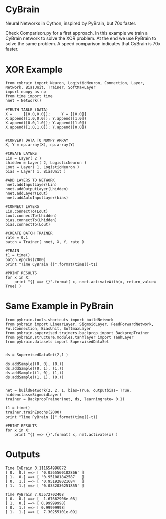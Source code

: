 CyBrain
=======

Neural Networks in Cython, inspired by PyBrain, but 70x faster.

Check Comparison.py for a first approach. In this example we train a CyBrain network to solve the XOR problem. At the end we use PyBrain to solve the same problem. A speed comparison indicates that CyBrain is 70x faster.

XOR Example
===========

    from cybrain import Neuron, LogisticNeuron, Connection, Layer, Network, BiasUnit, Trainer, SoftMaxLayer
    import numpy as np
    from time import time
    nnet = Network()
    
    #TRUTH TABLE (DATA)
    X =     [[0.0,0.0]];     Y = [[0.0]]
    X.append([1.0,0.0]); Y.append([1.0])
    X.append([0.0,1.0]); Y.append([1.0])
    X.append([1.0,1.0]); Y.append([0.0])
    
    
    #CONVERT DATA TO NUMPY ARRAY
    X, Y = np.array(X), np.array(Y)
    
    #CREATE LAYERS
    Lin = Layer( 2 )
    Lhidden = Layer( 2, LogisticNeuron )
    Lout = Layer( 1, LogisticNeuron )
    bias = Layer( 1, BiasUnit )
    
    #ADD LAYERS TO NETWORK
    nnet.addInputLayer(Lin)
    nnet.addOutputLayer(Lhidden)
    nnet.addLayer(Lout)
    nnet.addAutoInputLayer(bias)
    
    #CONNECT LAYERS
    Lin.connectTo(Lout)
    Lout.connectTo(Lhidden)
    bias.connectTo(Lhidden)
    bias.connectTo(Lout)
    
    #CREATE BATCH TRAINER
    rate = 0.1
    batch = Trainer( nnet, X, Y, rate )
    
    #TRAIN
    t1 = time()
    batch.epochs(2000)
    print "Time CyBrain {}".format(time()-t1)
    
    #PRINT RESULTS
    for x in X:
        print "{} ==> {}".format( x, nnet.activateWith(x, return_value= True) )



Same Example in PyBrain
========================

    from pybrain.tools.shortcuts import buildNetwork
    from pybrain import LinearLayer, SigmoidLayer, FeedForwardNetwork, FullConnection, BiasUnit, SoftmaxLayer
    from pybrain.supervised.trainers.backprop import BackpropTrainer
    from pybrain.structure.modules.tanhlayer import TanhLayer
    from pybrain.datasets import SupervisedDataSet
    
    
    ds = SupervisedDataSet(2,1 )
    
    ds.addSample((0, 0), (0,))
    ds.addSample((0, 1), (1,))
    ds.addSample((1, 0), (1,))
    ds.addSample((1, 1), (0,))
    
    
    net = buildNetwork(2, 2, 1, bias=True, outputbias= True, hiddenclass=SigmoidLayer)
    trainer = BackpropTrainer(net, ds, learningrate= 0.1)
    
    t1 = time()
    trainer.trainEpochs(2000)
    print "Time PyBrain {}".format(time()-t1)
    
    #PRINT RESULTS
    for x in X:
        print "{} ==> {}".format( x, net.activate(x) )


Outputs
=======

    Time CyBrain 0.111654996872
    [ 0.  0.] ==> [ '0.0365560102866' ]
    [ 1.  0.] ==> [ '0.951081842587'  ]
    [ 0.  1.] ==> [ '0.951928021684'  ]
    [ 1.  1.] ==> [ '0.0332036251855' ]
    
    Time PyBrain 7.03572702408
    [ 0.  0.] ==> [  1.67662906e-08]
    [ 1.  0.] ==> [ 0.99999998]
    [ 0.  1.] ==> [ 0.99999998]
    [ 1.  1.] ==> [  7.30255101e-09]
